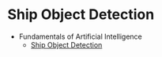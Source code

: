 # Ship Object Detection

- Fundamentals of Artificial Intelligence
  - [Ship Object Detection](Ship.pdf)
